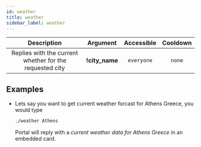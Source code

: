 ```yaml
---
id: weather
title: weather
sidebar_label: weather
---
```


|                       Description                       |    Argument    | Accessible | Cooldown |
| :-----------------------------------------------------: | :------------: | :--------: | :------: |
| Replies with the current whether for the requested city | **!city_name** | `everyone` |  `none`  |

## Examples

- Lets say you want to get current weather forcast for Athens Greece, you would type

  ```bash
  ./weather Athens
  ```

  Portal will reply with a _current weather data for Athens Greece_ in an embedded card.
